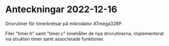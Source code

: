 # Anteckningar 2022-12-16
Drivrutiner för timerkretsar på mikrodator ATmega328P.

Filer "timer.h" samt "timer.c" innehåller de nya drivrutinerna, implementerat via strukten timer samt associerade funktioner.